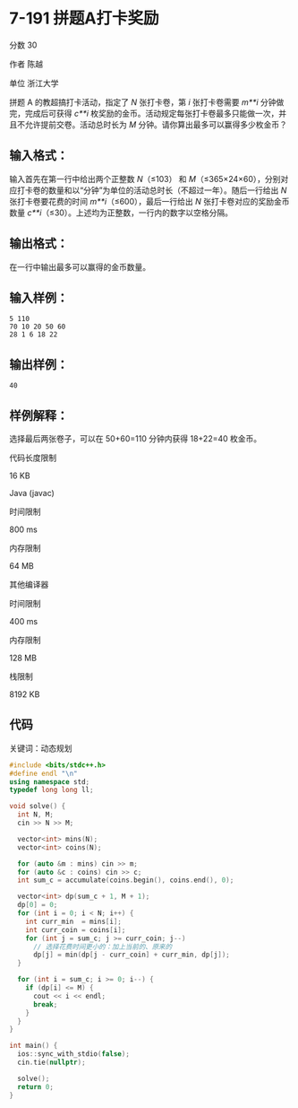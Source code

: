 # **7-191 拼题A打卡奖励**

分数 30

作者 陈越

单位 浙江大学

拼题 A 的教超搞打卡活动，指定了 *N* 张打卡卷，第 *i* 张打卡卷需要 *m**i* 分钟做完，完成后可获得 *c**i* 枚奖励的金币。活动规定每张打卡卷最多只能做一次，并且不允许提前交卷。活动总时长为 *M* 分钟。请你算出最多可以赢得多少枚金币？

## 输入格式：

输入首先在第一行中给出两个正整数 *N*（≤103） 和 *M*（≤365×24×60），分别对应打卡卷的数量和以“分钟”为单位的活动总时长（不超过一年）。随后一行给出 *N* 张打卡卷要花费的时间 *m**i*（≤600），最后一行给出 *N* 张打卡卷对应的奖励金币数量 *c**i*（≤30）。上述均为正整数，一行内的数字以空格分隔。

## 输出格式：

在一行中输出最多可以赢得的金币数量。

## 输入样例：

```in
5 110
70 10 20 50 60
28 1 6 18 22
```

## 输出样例：

```out
40
```

## 样例解释：

选择最后两张卷子，可以在 50+60=110 分钟内获得 18+22=40 枚金币。

代码长度限制

16 KB

Java (javac)

时间限制

800 ms

内存限制

64 MB

其他编译器

时间限制

400 ms

内存限制

128 MB

栈限制

8192 KB

## 代码

关键词：动态规划

```cpp
#include <bits/stdc++.h>
#define endl "\n"
using namespace std;
typedef long long ll;

void solve() {
  int N, M;
  cin >> N >> M;

  vector<int> mins(N);
  vector<int> coins(N);

  for (auto &m : mins) cin >> m;
  for (auto &c : coins) cin >> c;
  int sum_c = accumulate(coins.begin(), coins.end(), 0);

  vector<int> dp(sum_c + 1, M + 1);
  dp[0] = 0;
  for (int i = 0; i < N; i++) {
    int curr_min  = mins[i];
    int curr_coin = coins[i];
    for (int j = sum_c; j >= curr_coin; j--)
      // 选择花费时间更小的：加上当前的、原来的
      dp[j] = min(dp[j - curr_coin] + curr_min, dp[j]);
  }

  for (int i = sum_c; i >= 0; i--) {
    if (dp[i] <= M) {
      cout << i << endl;
      break;
    }
  }
}

int main() {
  ios::sync_with_stdio(false);
  cin.tie(nullptr);

  solve();
  return 0;
}
```

